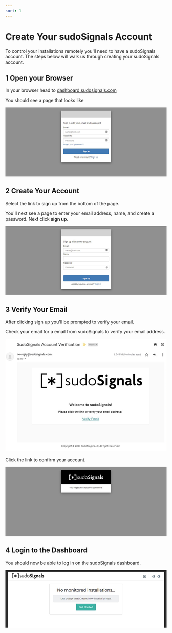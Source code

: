 ```yaml
---
sort: 1
---
```


# Create Your sudoSignals Account

To control your installations remotely you'll need to have a sudoSignals account. The steps below will walk us through creating your sudoSignals account.

## 1 Open your Browser
In your browser head to [dashboard.sudosignals.com](https://dashboard.sudosignals.com/)

You should see a page that looks like

![Create Account 001](../assets/images/gettingStarted/create-account-001.png)

## 2 Create Your Account

Select the link to sign up from the bottom of the page.

You'll next see a page to enter your email address, name, and create a password. Next click **sign up**.

![Create Account 002](../assets/images/gettingStarted/create-account-002.png)

## 3 Verify Your Email

After clicking sign up you'll be prompted to verify your email.

Check your email for a email from sudoSignals to verify your email address.

![Create Account 003](../assets/images/gettingStarted/create-account-003.png)

Click the link to confirm your account.

![Create Account 004](../assets/images/gettingStarted/create-account-004.png)


## 4 Login to the Dashboard

You should now be able to log in on the sudoSignals dashboard.

![Create Account 005](../assets/images/gettingStarted/create-account-005.png)
